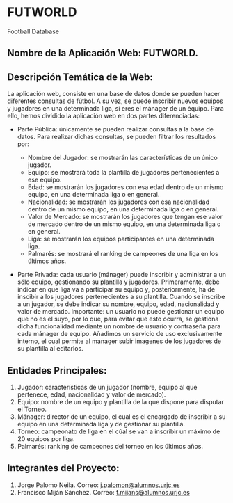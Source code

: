 # **FUTWORLD**

Football Database

## Nombre de la Aplicación Web: FUTWORLD.

## Descripción Temática de la Web:

La aplicación web, consiste en una base de datos donde se pueden hacer diferentes consultas de fútbol. A su vez, se puede inscribir nuevos equipos y jugadores en una determinada liga, si eres el mánager de un équipo. Para ello, hemos dividido la aplicación web en dos partes diferenciadas:

* Parte Pública: únicamente se pueden realizar consultas a la base de datos. Para realizar dichas consultas, se pueden filtrar los resultados por:

	+ Nombre del Jugador: se mostrarán las características de un único jugador.
	+ Equipo: se mostrará toda la plantilla de jugadores pertenecientes a ese equipo.
	+ Edad: se mostrarán los jugadores con esa edad dentro de un mismo equipo, en una determinada liga o en general.
	+ Nacionalidad: se mostrarán los jugadores con esa nacionalidad dentro de un mismo equipo, en una determinada liga o en general.
	+ Valor de Mercado: se mostrarán los jugadores que tengan ese valor de mercado dentro de un mismo equipo, en una determinada liga o en general.
	+ Liga: se mostrarán los equipos participantes en una determinada liga.
	+ Palmarés: se mostrará el ranking de campeones de una liga en los últimos años.

* Parte Privada: cada usuario (mánager) puede inscribir y administrar a un sólo equipo, gestionando su plantilla y jugadores. Primeramente, debe indicar en que liga va a participar su equipo y, posteriormente, ha de inscibir a los jugadores pertenecientes a su plantilla. Cuando se inscribe a un jugador, se debe indicar su nombre, equipo, edad, nacionalidad y valor de mercado. Importante: un usuario no puede gestionar un equipo que no es el suyo, por lo que, para evitar que esto ocurra, se gestiona dicha funcionalidad mediante un nombre de usuario y contraseña para cada mánager de equipo. Añadimos un servicio de uso exclusivamente interno, el cual permite al manager subir imagenes de los jugadores de su plantilla al editarlos.

## Entidades Principales:

1. Jugador: características de un jugador (nombre, equipo al que pertenece, edad, nacionalidad y valor de mercado).
2. Equipo: nombre de un equipo y plantilla de la que dispone para disputar el Torneo.
3. Mánager: director de un equipo, el cual es el encargado de inscribir a su equipo en una determinada liga y de gestionar su plantilla.
4. Torneo: campeonato de liga en el cúal se van a inscribir un máximo de 20 equipos por liga.
5. Palmarés: ranking de campeones del torneo en los últimos años.

## Integrantes del Proyecto:

1. Jorge Palomo Neila. Correo: j.palomon@alumnos.urjc.es
2. Francisco Miján Sánchez. Correo: f.mijans@alumnos.urjc.es
